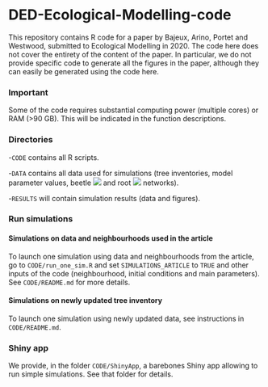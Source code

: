 # DED-Ecological-Modelling-code
This repository contains R code for a paper by Bajeux, Arino, Portet and Westwood, submitted to Ecological Modelling in 2020. The code here does not cover the entirety of the content of the paper. In particular, we do not provide specific code to generate all the figures in the paper, although they can easily be generated using the code here.

### Important
Some of the code requires substantial computing power (multiple cores) or RAM (>90 GB). This will be indicated in the function descriptions.

### Directories
-`CODE` contains all R scripts.

-`DATA` contains all data used for simulations (tree inventories, model parameter values, beetle <img src="https://render.githubusercontent.com/render/math?math=\mathcal{N}^B"> and root <img src="https://render.githubusercontent.com/render/math?math=\mathcal{N}^R"> networks).

-`RESULTS` will contain simulation results (data and figures).

### Run simulations

#### Simulations on data and neighbourhoods used in the article
To launch one simulation using data and neighbourhoods from the article, go to `CODE/run_one_sim.R` and set `SIMULATIONS_ARTICLE` to `TRUE` and other inputs of the code (neighbourhood, initial conditions and main parameters). See `CODE/README.md` for more details.

#### Simulations on newly updated tree inventory 
To launch one simulation using newly updated data, see instructions in `CODE/README.md`.

### Shiny app
We provide, in the folder `CODE/ShinyApp`, a barebones Shiny app allowing to run simple simulations. See that folder for details.
